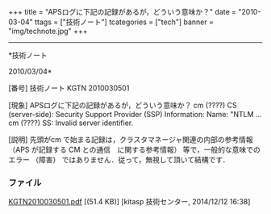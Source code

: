 ﻿+++
title = "APSログに下記の記録があるが，どういう意味か？"
date = "2010-03-04"
ttags = ["技術ノート"]
tcategories = ["tech"]
banner = "img/technote.jpg"
+++

-----------------------------------------------------------------------------------------------------------------------------

*技術ノート

2010/03/04*


[番号]
技術ノート KGTN 2010030501

[現象]
APSログに下記の記録があるが，どういう意味か？
cm (????) CS (server-side): Security Support Provider (SSP) Information:
Name: "NTLM ...
cm (????) SS: Invalid server identifier.

[説明]
先頭がcm で始まる記録は，クラスタマネージャ関連の内部の参考情報 （APS
が記録する CM との通信　に関する参考情報） 等で，一般的な意味でのエラー
（障害） ではありません．従って，無視して頂いて結構です．


### ファイル

 
 


[KGTN2010030501.pdf](http://techreport.kitasp.net/attachments/download/1798/KGTN2010030501.pdf)
 [(51.4 KB)] [kitasp 技術センター, 2014/12/12
16:38]


 


 

